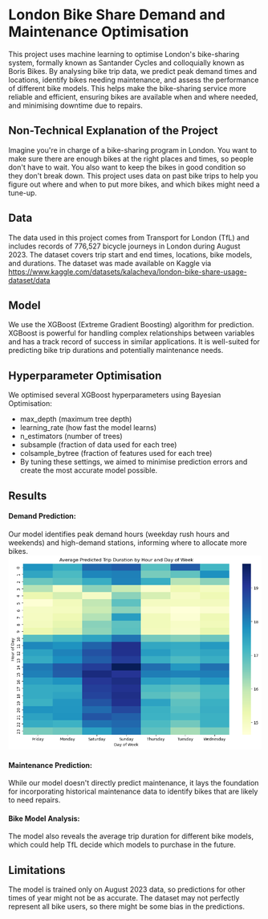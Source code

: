 # London Bike Share Demand and Maintenance Optimisation
This project uses machine learning to optimise London's bike-sharing system, formally known as Santander Cycles and colloquially known as Boris Bikes. By analysing bike trip data, we predict peak demand times and locations, identify bikes needing maintenance, and assess the performance of different bike models. This helps make the bike-sharing service more reliable and efficient, ensuring bikes are available when and where needed, and minimising downtime due to repairs.

## Non-Technical Explanation of the Project
Imagine you're in charge of a bike-sharing program in London. You want to make sure there are enough bikes at the right places and times, so people don't have to wait. You also want to keep the bikes in good condition so they don't break down. This project uses data on past bike trips to help you figure out where and when to put more bikes, and which bikes might need a tune-up.

## Data
The data used in this project comes from Transport for London (TfL) and includes records of 776,527 bicycle journeys in London during August 2023. The dataset covers trip start and end times, locations, bike models, and durations. The dataset was made available on Kaggle via https://www.kaggle.com/datasets/kalacheva/london-bike-share-usage-dataset/data 

## Model 
We use the XGBoost (Extreme Gradient Boosting) algorithm for prediction. XGBoost is powerful for handling complex relationships between variables and has a track record of success in similar applications.  It is well-suited for predicting bike trip durations and potentially maintenance needs.

## Hyperparameter Optimisation
We optimised several XGBoost hyperparameters using Bayesian Optimisation:

- max_depth (maximum tree depth)
- learning_rate (how fast the model learns)
- n_estimators (number of trees)
- subsample (fraction of data used for each tree)
- colsample_bytree (fraction of features used for each tree)
- By tuning these settings, we aimed to minimise prediction errors and create the most accurate model possible.

## Results
#### Demand Prediction:  
Our model identifies peak demand hours (weekday rush hours and weekends) and high-demand stations, informing where to allocate more bikes.
![alt text](/Screenshots/result_1.png)
#### Maintenance Prediction: 
While our model doesn't directly predict maintenance, it lays the foundation for incorporating historical maintenance data to identify bikes that are likely to need repairs.
#### Bike Model Analysis: 
The model also reveals the average trip duration for different bike models, which could help TfL decide which models to purchase in the future.

## Limitations
The model is trained only on August 2023 data, so predictions for other times of year might not be as accurate. 
The dataset may not perfectly represent all bike users, so there might be some bias in the predictions.

